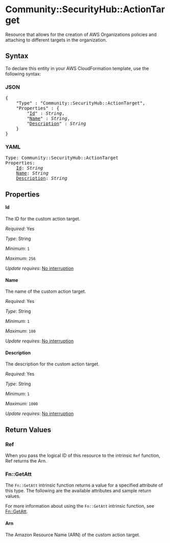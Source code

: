 # Community::SecurityHub::ActionTarget

Resource that allows for the creation of AWS Organizations policies and attaching to different targets in the organization.

## Syntax

To declare this entity in your AWS CloudFormation template, use the following syntax:

### JSON

<pre>
{
    "Type" : "Community::SecurityHub::ActionTarget",
    "Properties" : {
        "<a href="#id" title="Id">Id</a>" : <i>String</i>,
        "<a href="#name" title="Name">Name</a>" : <i>String</i>,
        "<a href="#description" title="Description">Description</a>" : <i>String</i>
    }
}
</pre>

### YAML

<pre>
Type: Community::SecurityHub::ActionTarget
Properties:
    <a href="#id" title="Id">Id</a>: <i>String</i>
    <a href="#name" title="Name">Name</a>: <i>String</i>
    <a href="#description" title="Description">Description</a>: <i>String</i>
</pre>

## Properties

#### Id

The ID for the custom action target.

_Required_: Yes

_Type_: String

_Minimum_: <code>1</code>

_Maximum_: <code>256</code>

_Update requires_: [No interruption](https://docs.aws.amazon.com/AWSCloudFormation/latest/UserGuide/using-cfn-updating-stacks-update-behaviors.html#update-no-interrupt)

#### Name

The name of the custom action target.

_Required_: Yes

_Type_: String

_Minimum_: <code>1</code>

_Maximum_: <code>100</code>

_Update requires_: [No interruption](https://docs.aws.amazon.com/AWSCloudFormation/latest/UserGuide/using-cfn-updating-stacks-update-behaviors.html#update-no-interrupt)

#### Description

The description for the custom action target.

_Required_: Yes

_Type_: String

_Minimum_: <code>1</code>

_Maximum_: <code>1000</code>

_Update requires_: [No interruption](https://docs.aws.amazon.com/AWSCloudFormation/latest/UserGuide/using-cfn-updating-stacks-update-behaviors.html#update-no-interrupt)

## Return Values

### Ref

When you pass the logical ID of this resource to the intrinsic `Ref` function, Ref returns the Arn.

### Fn::GetAtt

The `Fn::GetAtt` intrinsic function returns a value for a specified attribute of this type. The following are the available attributes and sample return values.

For more information about using the `Fn::GetAtt` intrinsic function, see [Fn::GetAtt](https://docs.aws.amazon.com/AWSCloudFormation/latest/UserGuide/intrinsic-function-reference-getatt.html).

#### Arn

The Amazon Resource Name (ARN) of the custom action target.


